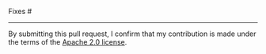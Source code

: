 <!--
Explain what changed and why.

Please read the [Contribution guidelines][1] and follow the pull-request
checklist.

[1]: https://github.com/aws/jsii/blob/master/CONTRIBUTING.md
-->

Fixes # <!-- Please create a new issue if none exists yet -->

---

By submitting this pull request, I confirm that my contribution is made under the terms of the [Apache 2.0 license].

[Apache 2.0 license]: https://www.apache.org/licenses/LICENSE-2.0
